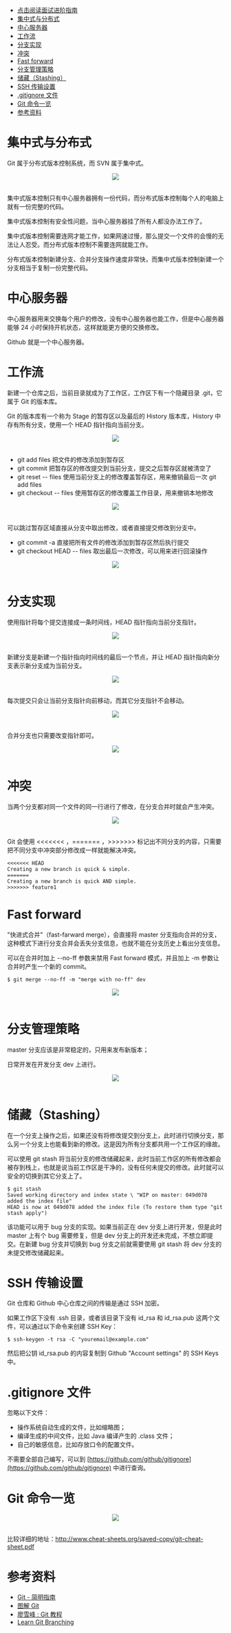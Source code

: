 * [点击阅读面试进阶指南 ](https://github.com/CyC2018/Backend-Interview-Guide)<!-- GFM-TOC -->
* [集中式与分布式](#集中式与分布式)
* [中心服务器](#中心服务器)
* [工作流](#工作流)
* [分支实现](#分支实现)
* [冲突](#冲突)
* [Fast forward](#fast-forward)
* [分支管理策略](#分支管理策略)
* [储藏（Stashing）](#储藏stashing)
* [SSH 传输设置](#ssh-传输设置)
* [.gitignore 文件](#gitignore-文件)
* [Git 命令一览](#git-命令一览)
* [参考资料](#参考资料)
<!-- GFM-TOC -->


# 集中式与分布式

Git 属于分布式版本控制系统，而 SVN 属于集中式。

<div align="center"> <img src="pics/fac3dfd6-1656-4329-9a80-7f6c51ef30c5_200.png"/> </div><br>

集中式版本控制只有中心服务器拥有一份代码，而分布式版本控制每个人的电脑上就有一份完整的代码。

集中式版本控制有安全性问题，当中心服务器挂了所有人都没办法工作了。

集中式版本控制需要连网才能工作，如果网速过慢，那么提交一个文件的会慢的无法让人忍受。而分布式版本控制不需要连网就能工作。

分布式版本控制新建分支、合并分支操作速度非常快，而集中式版本控制新建一个分支相当于复制一份完整代码。

# 中心服务器

中心服务器用来交换每个用户的修改，没有中心服务器也能工作，但是中心服务器能够 24 小时保持开机状态，这样就能更方便的交换修改。

Github 就是一个中心服务器。

# 工作流

新建一个仓库之后，当前目录就成为了工作区，工作区下有一个隐藏目录 .git，它属于 Git 的版本库。

Git 的版本库有一个称为 Stage 的暂存区以及最后的 History 版本库，History 中存有所有分支，使用一个 HEAD 指针指向当前分支。

<div align="center"> <img src="pics/0f9b9d2a-c5cc-4a3f-b138-2c1035950f39_200.png"/> </div><br>

- git add files 把文件的修改添加到暂存区
- git commit 把暂存区的修改提交到当前分支，提交之后暂存区就被清空了
- git reset -- files 使用当前分支上的修改覆盖暂存区，用来撤销最后一次 git add files
- git checkout -- files 使用暂存区的修改覆盖工作目录，用来撤销本地修改

<div align="center"> <img src="pics/11a786f0-5e02-46a6-92f0-f302c9cf6ca3_200.png"/> </div><br>

可以跳过暂存区域直接从分支中取出修改，或者直接提交修改到分支中。

- git commit -a 直接把所有文件的修改添加到暂存区然后执行提交
- git checkout HEAD -- files 取出最后一次修改，可以用来进行回滚操作

<div align="center"> <img src="pics/b48b9a7a-f9f8-4cf9-90f1-5cddd685b782_200.png"/> </div><br>

# 分支实现

使用指针将每个提交连接成一条时间线，HEAD 指针指向当前分支指针。

<div align="center"> <img src="pics/84d496d7-54b0-4a9b-9499-ce232057e499_200.png"/> </div><br>

新建分支是新建一个指针指向时间线的最后一个节点，并让 HEAD 指针指向新分支表示新分支成为当前分支。

<div align="center"> <img src="pics/7c5bcdbf-e656-4b7c-be82-b247a3589ed5_200.png"/> </div><br>

每次提交只会让当前分支指针向前移动，而其它分支指针不会移动。

<div align="center"> <img src="pics/13783e94-b481-4aea-9fa2-9d1973abd47e_200.png"/> </div><br>

合并分支也只需要改变指针即可。

<div align="center"> <img src="pics/15699a17-5a69-4fbe-852e-9d2b7cf05e80_200.png"/> </div><br>

# 冲突

当两个分支都对同一个文件的同一行进行了修改，在分支合并时就会产生冲突。

<div align="center"> <img src="pics/7e82ce01-2afb-4c15-b720-b81049c875c2_200.png"/> </div><br>

Git 会使用 <<<<<<< ，======= ，>>>>>>> 标记出不同分支的内容，只需要把不同分支中冲突部分修改成一样就能解决冲突。

```
<<<<<<< HEAD
Creating a new branch is quick & simple.
=======
Creating a new branch is quick AND simple.
>>>>>>> feature1
```

# Fast forward

"快进式合并"（fast-farward merge），会直接将 master 分支指向合并的分支，这种模式下进行分支合并会丢失分支信息，也就不能在分支历史上看出分支信息。

可以在合并时加上 --no-ff 参数来禁用 Fast forward 模式，并且加上 -m 参数让合并时产生一个新的 commit。

```
$ git merge --no-ff -m "merge with no-ff" dev
```

<div align="center"> <img src="pics/fa1dc552-8501-439e-b85a-3d9eac704880_200.png"/> </div><br>

# 分支管理策略

master 分支应该是非常稳定的，只用来发布新版本；

日常开发在开发分支 dev 上进行。

<div align="center"> <img src="pics/245fd2fb-209c-4ad5-bc5e-eb5664966a0e.jpg"/> </div><br>

# 储藏（Stashing）

在一个分支上操作之后，如果还没有将修改提交到分支上，此时进行切换分支，那么另一个分支上也能看到新的修改。这是因为所有分支都共用一个工作区的缘故。

可以使用 git stash 将当前分支的修改储藏起来，此时当前工作区的所有修改都会被存到栈上，也就是说当前工作区是干净的，没有任何未提交的修改。此时就可以安全的切换到其它分支上了。

```
$ git stash
Saved working directory and index state \ "WIP on master: 049d078 added the index file"
HEAD is now at 049d078 added the index file (To restore them type "git stash apply")
```

该功能可以用于 bug 分支的实现。如果当前正在 dev 分支上进行开发，但是此时 master 上有个 bug 需要修复，但是 dev 分支上的开发还未完成，不想立即提交。在新建 bug 分支并切换到 bug 分支之前就需要使用 git stash 将 dev 分支的未提交修改储藏起来。

# SSH 传输设置

Git 仓库和 Github 中心仓库之间的传输是通过 SSH 加密。

如果工作区下没有 .ssh 目录，或者该目录下没有 id_rsa 和 id_rsa.pub 这两个文件，可以通过以下命令来创建 SSH Key：

```
$ ssh-keygen -t rsa -C "youremail@example.com"
```

然后把公钥 id_rsa.pub 的内容复制到 Github "Account settings" 的 SSH Keys 中。

# .gitignore 文件

忽略以下文件：

- 操作系统自动生成的文件，比如缩略图；
- 编译生成的中间文件，比如 Java 编译产生的 .class 文件；
- 自己的敏感信息，比如存放口令的配置文件。

不需要全部自己编写，可以到 [https://github.com/github/gitignore](https://github.com/github/gitignore) 中进行查询。

# Git 命令一览

<div align="center"> <img src="pics/7a29acce-f243-4914-9f00-f2988c528412.jpg"/> </div><br>

比较详细的地址：http://www.cheat-sheets.org/saved-copy/git-cheat-sheet.pdf

# 参考资料

- [Git - 简明指南](http://rogerdudler.github.io/git-guide/index.zh.html)
- [图解 Git](http://marklodato.github.io/visual-git-guide/index-zh-cn.html)
- [廖雪峰 : Git 教程](https://www.liaoxuefeng.com/wiki/0013739516305929606dd18361248578c67b8067c8c017b000)
- [Learn Git Branching](https://learngitbranching.js.org/)

